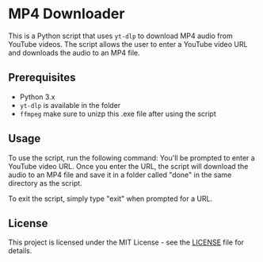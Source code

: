 # MP4 Downloader

This is a Python script that uses `yt-dlp` to download MP4 audio from YouTube videos. The script allows the user to enter a YouTube video URL and downloads the audio to an MP4 file.

## Prerequisites

- Python 3.x
- `yt-dlp` is available in the folder 
- `ffmpeg` make sure to unizp this .exe file after using the script

## Usage

To use the script, run the following command:
You'll be prompted to enter a YouTube video URL. Once you enter the URL, the script will download the audio to an MP4 file and save it in a folder called "done" in the same directory as the script.

To exit the script, simply type "exit" when prompted for a URL.

## License

This project is licensed under the MIT License - see the [LICENSE](LICENSE) file for details.
